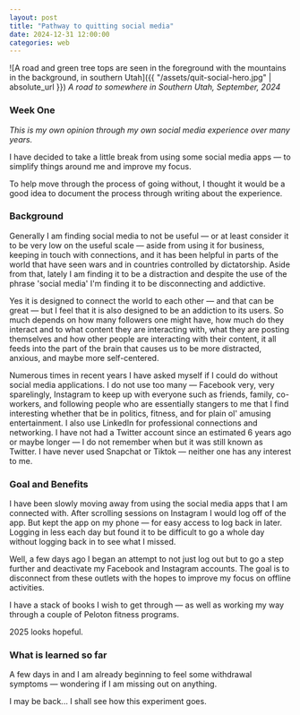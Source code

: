 ```yaml
---
layout: post
title: "Pathway to quitting social media"
date: 2024-12-31 12:00:00
categories: web
---
```


![A road and green tree tops are seen in the foreground with the mountains in the background, in southern Utah]({{ "/assets/quit-social-hero.jpg" | absolute_url }})
*A road to somewhere in Southern Utah, September, 2024*

### Week One

*This is my own opinion through my own social media experience over many years.*

I have decided to take a little break from using some social media apps — to simplify things around me and improve my focus.

To help move through the process of going without, I thought it would be a good idea to document the process through writing about the experience. 

### Background 

Generally I am finding social media to not be useful — or at least consider it to be very low on the useful scale — aside from using it for business, keeping in touch with connections, and it has been helpful in parts of the world that have seen wars and in countries controlled by dictatorship. Aside from that, lately I am finding it to be a distraction and despite the use of the phrase 'social media' I'm finding it to be disconnecting and addictive.

Yes it is designed to connect the world to each other — and that can be great — but I feel that it is also designed to be an addiction to its users. So much depends on how many followers one might have, how much do they interact and to what content they are interacting with, what they are posting themselves and how other people are interacting with their content, it all feeds into the part of the brain that causes us to be more distracted, anxious, and maybe more self-centered.

Numerous times in recent years I have asked myself if I could do without social media applications. I do not use too many — Facebook very, very sparelingly, Instagram to keep up with everyone such as friends, family, co-workers, and following people who are essentially stangers to me that I find interesting whether that be in politics, fitness, and for plain ol' amusing entertainment. I also use LinkedIn for professional connections and networking. I have not had a Twitter account since an estimated 6 years ago or maybe longer — I do not remember when but it was still known as Twitter. I have never used Snapchat or Tiktok — neither one has any interest to me.

### Goal and Benefits

I have been slowly moving away from using the social media apps that I am connected with. After scrolling sessions on Instagram I would log off of the app. But kept the app on my phone — for easy access to log back in later. Logging in less each day but found it to be difficult to go a whole day without logging back in to see what I missed.

Well, a few days ago I began an attempt to not just log out but to go a step further and deactivate my Facebook and Instagram accounts. The goal is to disconnect from these outlets with the hopes to improve my focus on offline activities. 

I have a stack of books I wish to get through — as well as working my way through a couple of Peloton fitness programs.

2025 looks hopeful.

### What is learned so far

A few days in and I am already beginning to feel some withdrawal symptoms — wondering if I am missing out on anything. 

I may be back... I shall see how this experiment goes.